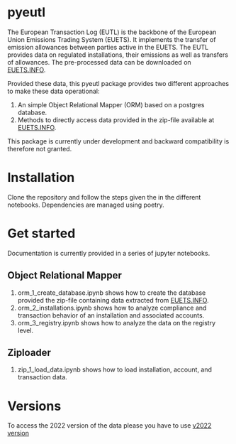 # pyeutl
The European Transaction Log (EUTL) is the backbone of the European Union Emissions Trading System (EUETS). 
It implements the transfer of emission allowances between parties active in the EUETS. The EUTL provides data on regulated 
installations, their emissions as well as transfers of allowances. The pre-processed data can be downloaded on [EUETS.INFO](https://euets.info).

Provided these data, this pyeutl package provides two different approaches to make these data operational:

1. An simple Object Relational Mapper (ORM) based on a postgres database.
2. Methods to directly access data provided in the zip-file available at [EUETS.INFO](https://euets.info).

This package is currently under development and backward compatibility is therefore not granted. 

# Installation 

Clone the repository and follow the steps given the in the different notebooks. 
Dependencies are managed using poetry.

# Get started
Documentation is currently provided in a series of jupyter notebooks.

## Object Relational Mapper

1. orm_1_create_database.ipynb shows how to create the database provided the zip-file containing data extracted from [EUETS.INFO](https://euets.info).
2. orm_2_installations.ipynb shows how to analyze compliance and transaction behavior of an installation and associated accounts.
3. orm_3_registry.ipynb shows how to analyze the data on the registry level.

## Ziploader
1. zip_1_load_data.ipynb shows how to load installation, account, and transaction data.

# Versions
To access the 2022 version of the data please you have to use [v2022 version](https://github.com/jabrell/pyeutl/releases/tag/v2022)